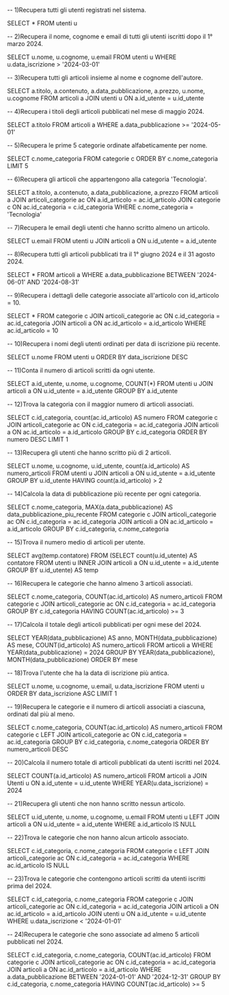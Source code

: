 -- 1)Recupera tutti gli utenti registrati nel sistema.

SELECT *
FROM utenti u


-- 2)Recupera il nome, cognome e email di tutti gli utenti iscritti dopo il 1° marzo 2024.

SELECT u.nome, u.cognome, u.email
FROM utenti u
WHERE u.data_iscrizione > '2024-03-01'


-- 3)Recupera tutti gli articoli insieme al nome e cognome dell'autore.

SELECT a.titolo, a.contenuto, a.data_pubblicazione, a.prezzo, u.nome, u.cognome
FROM articoli a
JOIN utenti u
ON a.id_utente = u.id_utente


-- 4)Recupera i titoli degli articoli pubblicati nel mese di maggio 2024.

SELECT a.titolo
FROM articoli a
WHERE a.data_pubblicazione >= '2024-05-01'


-- 5)Recupera le prime 5 categorie ordinate alfabeticamente per nome.

SELECT c.nome_categoria
FROM categorie c
ORDER BY c.nome_categoria
LIMIT 5


-- 6)Recupera gli articoli che appartengono alla categoria 'Tecnologia'.

SELECT a.titolo, a.contenuto, a.data_pubblicazione, a.prezzo
FROM articoli a
JOIN articoli_categorie ac
ON a.id_articolo = ac.id_articolo
JOIN categorie c
ON ac.id_categoria = c.id_categoria
WHERE c.nome_categoria = 'Tecnologia'


-- 7)Recupera le email degli utenti che hanno scritto almeno un articolo.

SELECT u.email
FROM utenti u
JOIN articoli a
ON u.id_utente = a.id_utente


-- 8)Recupera tutti gli articoli pubblicati tra il 1° giugno 2024 e il 31 agosto 2024.

SELECT *
FROM articoli a
WHERE a.data_pubblicazione BETWEEN '2024-06-01' AND '2024-08-31'


-- 9)Recupera i dettagli delle categorie associate all'articolo con id_articolo = 10.

SELECT *
FROM categorie c
JOIN articoli_categorie ac
ON c.id_categoria = ac.id_categoria
JOIN articoli a
ON ac.id_articolo = a.id_articolo
WHERE ac.id_articolo = 10


-- 10)Recupera i nomi degli utenti ordinati per data di iscrizione più recente.

SELECT u.nome
FROM utenti u
ORDER BY data_iscrizione DESC


-- 11)Conta il numero di articoli scritti da ogni utente.

SELECT a.id_utente, u.nome, u.cognome, COUNT(*)
FROM utenti u
JOIN articoli a
ON u.id_utente = a.id_utente
GROUP BY a.id_utente


-- 12)Trova la categoria con il maggior numero di articoli associati.

SELECT c.id_categoria, count(ac.id_articolo) AS numero
FROM categorie c
JOIN articoli_categorie ac
ON c.id_categoria = ac.id_categoria
JOIN articoli a
ON ac.id_articolo = a.id_articolo
GROUP BY c.id_categoria
ORDER BY numero DESC
LIMIT 1


-- 13)Recupera gli utenti che hanno scritto più di 2 articoli.

SELECT u.nome, u.cognome, u.id_utente, count(a.id_articolo) AS numero_articoli
FROM utenti u
JOIN articoli a
ON u.id_utente = a.id_utente
GROUP BY u.id_utente
HAVING count(a.id_articolo) > 2


-- 14)Calcola la data di pubblicazione più recente per ogni categoria.

SELECT c.nome_categoria, MAX(a.data_pubblicazione) AS data_pubblicazione_piu_recente
FROM categorie c
JOIN articoli_categorie ac
ON c.id_categoria = ac.id_categoria
JOIN articoli a
ON ac.id_articolo = a.id_articolo
GROUP BY
c.id_categoria, c.nome_categoria


-- 15)Trova il numero medio di articoli per utente.

SELECT avg(temp.contatore)
FROM (SELECT count(u.id_utente) AS contatore
FROM utenti u
INNER JOIN articoli a
ON u.id_utente = a.id_utente
GROUP BY u.id_utente) AS temp


-- 16)Recupera le categorie che hanno almeno 3 articoli associati.

SELECT c.nome_categoria, COUNT(ac.id_articolo) AS numero_articoli
FROM categorie c
JOIN articoli_categorie ac
ON c.id_categoria = ac.id_categoria
GROUP BY c.id_categoria
HAVING COUNT(ac.id_articolo) >= 3


-- 17)Calcola il totale degli articoli pubblicati per ogni mese del 2024.

SELECT YEAR(data_pubblicazione) AS anno, MONTH(data_pubblicazione) AS mese, COUNT(id_articolo) AS numero_articoli
FROM articoli a
WHERE YEAR(data_pubblicazione) = 2024
GROUP BY YEAR(data_pubblicazione), MONTH(data_pubblicazione)
ORDER BY mese


-- 18)Trova l'utente che ha la data di iscrizione più antica.

SELECT u.nome, u.cognome, u.email, u.data_iscrizione
FROM utenti u
ORDER BY data_iscrizione ASC
LIMIT 1


-- 19)Recupera le categorie e il numero di articoli associati a ciascuna, ordinati dal più al meno.

SELECT c.nome_categoria, COUNT(ac.id_articolo) AS numero_articoli
FROM categorie c
LEFT JOIN articoli_categorie ac
ON c.id_categoria = ac.id_categoria
GROUP BY c.id_categoria, c.nome_categoria
ORDER BY numero_articoli DESC


-- 20)Calcola il numero totale di articoli pubblicati da utenti iscritti nel 2024.

SELECT COUNT(a.id_articolo) AS numero_articoli
FROM articoli a
JOIN Utenti u
ON a.id_utente = u.id_utente
WHERE YEAR(u.data_iscrizione) = 2024


-- 21)Recupera gli utenti che non hanno scritto nessun articolo.

SELECT u.id_utente, u.nome, u.cognome, u.email
FROM utenti u
LEFT JOIN articoli a
ON u.id_utente = a.id_utente
WHERE a.id_articolo IS NULL


-- 22)Trova le categorie che non hanno alcun articolo associato.

SELECT c.id_categoria, c.nome_categoria
FROM categorie c
LEFT JOIN articoli_categorie ac
ON c.id_categoria = ac.id_categoria
WHERE ac.id_articolo IS NULL


-- 23)Trova le categorie che contengono articoli scritti da utenti iscritti prima del 2024.

SELECT c.id_categoria, c.nome_categoria
FROM categorie c
JOIN articoli_categorie ac
ON c.id_categoria = ac.id_categoria
JOIN articoli a
ON ac.id_articolo = a.id_articolo
JOIN utenti u
ON a.id_utente = u.id_utente
WHERE u.data_iscrizione < '2024-01-01'


-- 24)Recupera le categorie che sono associate ad almeno 5 articoli pubblicati nel 2024.

SELECT c.id_categoria, c.nome_categoria, COUNT(ac.id_articolo)
FROM categorie c
JOIN articoli_categorie ac
ON c.id_categoria = ac.id_categoria
JOIN articoli a
ON ac.id_articolo = a.id_articolo
WHERE a.data_pubblicazione BETWEEN '2024-01-01' AND '2024-12-31'
GROUP BY c.id_categoria, c.nome_categoria
HAVING COUNT(ac.id_articolo) >= 5